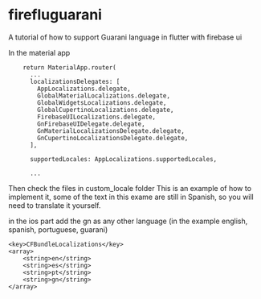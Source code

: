 # firefluguarani
A tutorial of how to support Guarani language in flutter with firebase ui

In the material app

```
    return MaterialApp.router(
      ...
      localizationsDelegates: [
        AppLocalizations.delegate,
        GlobalMaterialLocalizations.delegate,
        GlobalWidgetsLocalizations.delegate,
        GlobalCupertinoLocalizations.delegate,
        FirebaseUILocalizations.delegate,
        GnFirebaseUIDelegate.delegate,
        GnMaterialLocalizationsDelegate.delegate,
        GnCupertinoLocalizationsDelegate.delegate,
      ],

      supportedLocales: AppLocalizations.supportedLocales,

      ...

```

Then check the files in custom_locale folder
This is an example of how to implement it, some of the text in this exame are still in Spanish, so you will need to translate it yourself.


in the ios part add the gn as any other language (in the example english, spanish, portuguese, guarani) 

	<key>CFBundleLocalizations</key>
	<array>
		<string>en</string>
		<string>es</string>
		<string>pt</string>
		<string>gn</string>
	</array>